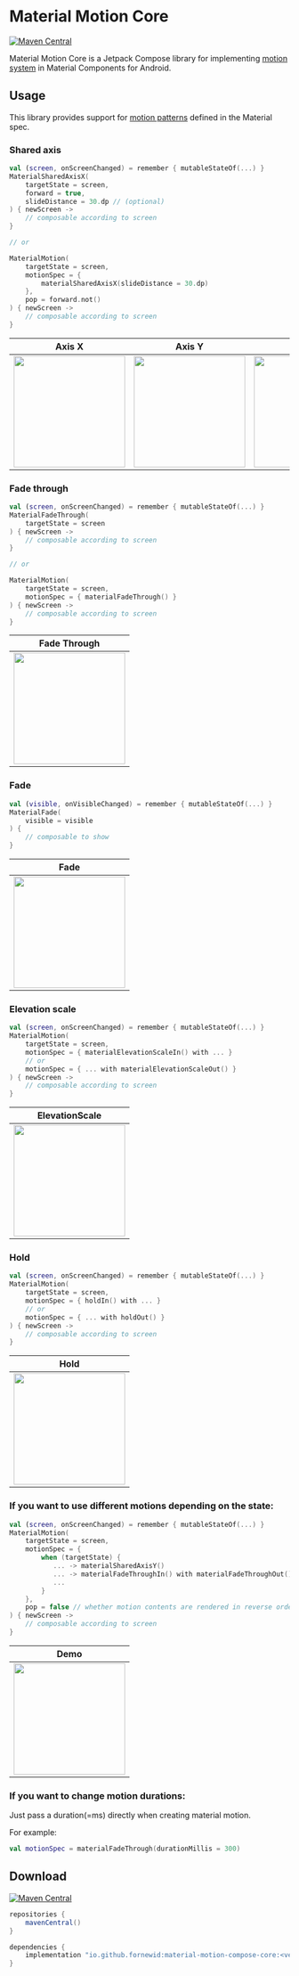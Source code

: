 # Material Motion Core

[![Maven Central](https://img.shields.io/maven-central/v/io.github.fornewid/material-motion-compose-core)](https://search.maven.org/search?q=g:io.github.fornewid)

Material Motion Core is a Jetpack Compose library for implementing [motion system](https://material.io/develop/android/theming/motion/) in Material Components for Android.

## Usage

This library provides support for [motion patterns](https://material.io/design/motion/the-motion-system.html) defined in the Material spec.

### Shared axis

```kt
val (screen, onScreenChanged) = remember { mutableStateOf(...) }
MaterialSharedAxisX(
    targetState = screen,
    forward = true,
    slideDistance = 30.dp // (optional)
) { newScreen ->
    // composable according to screen
}

// or

MaterialMotion(
    targetState = screen,
    motionSpec = {
        materialSharedAxisX(slideDistance = 30.dp)
    },
    pop = forward.not()
) { newScreen ->
    // composable according to screen
}
```

| Axis X                     | Axis Y                     | Axis Z                     |
| -------------------------- | -------------------------- | -------------------------- |
| <img width="200" src="shared_axis_x.gif" /> | <img width="200" src="shared_axis_y.gif" /> | <img width="200" src="shared_axis_z.gif" /> |

### Fade through

```kt
val (screen, onScreenChanged) = remember { mutableStateOf(...) }
MaterialFadeThrough(
    targetState = screen
) { newScreen ->
    // composable according to screen
}

// or

MaterialMotion(
    targetState = screen,
    motionSpec = { materialFadeThrough() }
) { newScreen ->
    // composable according to screen
}
```

| Fade Through               |
| -------------------------- |
| <img width="200" src="fade_through.gif" /> |

### Fade

```kt
val (visible, onVisibleChanged) = remember { mutableStateOf(...) }
MaterialFade(
    visible = visible
) {
    // composable to show
}
```

| Fade                       |
| -------------------------- |
| <img width="200" src="fade.gif" /> |

### Elevation scale

```kt
val (screen, onScreenChanged) = remember { mutableStateOf(...) }
MaterialMotion(
    targetState = screen,
    motionSpec = { materialElevationScaleIn() with ... }
    // or
    motionSpec = { ... with materialElevationScaleOut() }
) { newScreen ->
    // composable according to screen
}
```

| ElevationScale             |
| -------------------------- |
| <img width="200" src="elevation_scale.gif" /> |

### Hold

```kt
val (screen, onScreenChanged) = remember { mutableStateOf(...) }
MaterialMotion(
    targetState = screen,
    motionSpec = { holdIn() with ... }
    // or
    motionSpec = { ... with holdOut() }
) { newScreen ->
    // composable according to screen
}
```

| Hold                       |
| -------------------------- |
| <img width="200" src="hold.gif" /> |

### If you want to use different motions depending on the state:

```kt
val (screen, onScreenChanged) = remember { mutableStateOf(...) }
MaterialMotion(
    targetState = screen,
    motionSpec = {
        when (targetState) {
           ... -> materialSharedAxisY()
           ... -> materialFadeThroughIn() with materialFadeThroughOut()
           ...
        }
    },
    pop = false // whether motion contents are rendered in reverse order.
) { newScreen ->
    // composable according to screen
}
```

| Demo                       |
| -------------------------- |
| <img width="200" src="demo.gif" /> |

### If you want to change motion durations:

Just pass a duration(=ms) directly when creating material motion.

For example:
```kt
val motionSpec = materialFadeThrough(durationMillis = 300)
```

## Download

[![Maven Central](https://img.shields.io/maven-central/v/io.github.fornewid/material-motion-compose-core)](https://search.maven.org/search?q=g:io.github.fornewid)

```gradle
repositories {
    mavenCentral()
}

dependencies {
    implementation "io.github.fornewid:material-motion-compose-core:<version>"
}
```
